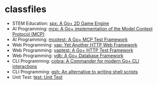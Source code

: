 # classfiles

* STEM Education: [spx: A Go+ 2D Game Engine](https://github.com/goplus/spx)
* AI Programming: [mcp: A Go+ implementation of the Model Context Protocol (MCP)](https://github.com/goplus/mcp)
* AI Programming: [mcptest: A Go+ MCP Test Framework](https://github.com/goplus/mcp/tree/main/mtest)
* Web Programming: [yap: Yet Another HTTP Web Framework](https://github.com/goplus/yap)
* Web Programming: [yaptest: A Go+ HTTP Test Framework](https://github.com/goplus/yap/tree/main/ytest)
* Web Programming: [ydb: A Go+ Database Framework](https://github.com/goplus/yap/tree/main/ydb)
* CLI Programming: [cobra: A Commander for modern Go+ CLI interactions](https://github.com/goplus/cobra)
* CLI Programming: [gsh: An alternative to writing shell scripts](https://github.com/qiniu/x/tree/main/gsh)
* Unit Test: [test: Unit Test](https://github.com/goplus/gop/blob/main/doc/classfile.md#classfile-unit-test)
